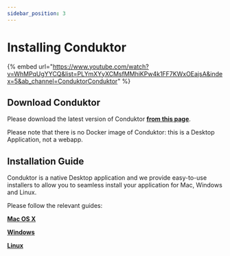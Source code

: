 ```yaml
---
sidebar_position: 3
---
```


# Installing Conduktor

{% embed url="https://www.youtube.com/watch?v=WhMPqUgYYCQ&list=PLYmXYyXCMsfMMhiKPw4k1FF7KWxOEajsA&index=5&ab_channel=ConduktorConduktor" %}

## Download Conduktor

Please download the latest version of Conduktor **[from this page](https://www.conduktor.io/download)**.

Please note that there is no Docker image of Conduktor: this is a Desktop Application, not a webapp.

## Installation Guide

Conduktor is a native Desktop application and we provide easy-to-use installers to allow you to seamless install your application for Mac, Windows and Linux.

Please follow the relevant guides:

**[Mac OS X](mac.md)**

**[Windows](windows.md)**

**[Linux](linux.md)**
